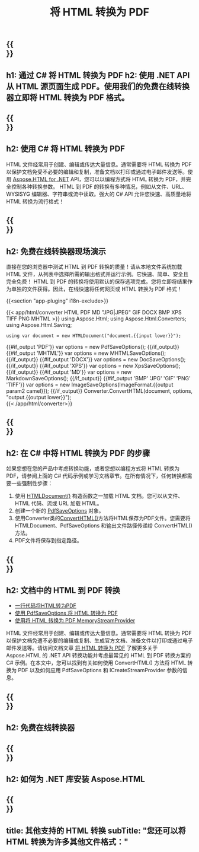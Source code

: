 ﻿---
translation: true
template: /templates/_template-conversion-child.md
title: 将 HTML 转换为 PDF
description: 在 C# 中将 HTML 转换为 PDF。在 ASP.NET 或任何 .NET 应用程序中轻松使用转换器 API。免费试用在线 HTML 到 PDF 转换器！
url: /net/conversion/html-to-pdf/
family: html
platformtag: net
feature: conversion
informat: HTML
outformat: PDF
otherformats: DOCX XPS GIF JPEG PNG TIFF BMP XHTML MHTML MD
---

{{<section banner>}}
---
h1: 通过 C# 将 HTML 转换为 PDF
h2: 使用 .NET API 从 HTML 源页面生成 PDF。使用我们的免费在线转换器立即将 HTML 转换为 PDF 格式。
---

{{<section overview>}}
---
h2: 使用 C# 将 HTML 转换为 PDF
---

HTML 文件经常用于创建、编辑或传达大量信息。通常需要将 HTML 转换为 PDF 以保护文档免受不必要的编辑和复制，准备文档以打印或通过电子邮件发送等。使用 [Aspose.HTML for .NET](https://products.aspose.com/html/net/) API，您可以以编程方式将 HTML 转换为 PDF，并完全控制各种转换参数。 HTML 到 PDF 的转换有多种情况，例如从文件、URL、WYSISYG 编辑器、字符串或流中读取。强大的 C# API 允许您快速、高质量地将 HTML 转换为流行格式！

{{<section demos>}}
---
h2: 免费在线转换器现场演示
---

直接在您的浏览器中测试 HTML 到 PDF 转换的质量！请从本地文件系统加载 HTML 文件，从列表中选择所需的输出格式并运行示例。它快速、简单、安全且完全免费！ HTML 到 PDF 的转换将使用默认的保存选项完成。您将立即将结果作为单独的文件获得。因此，在线快速将任何网页或 HTML 转换为 PDF 格式！

{{<section "app-pluging" i18n-exclude>}}

{{< app/html/converter HTML PDF MD "JPG|JPEG" GIF DOCX BMP XPS TIFF PNG MHTML >}}
using Aspose.Html;
using Aspose.Html.Converters;
using Aspose.Html.Saving;

    using var document = new HTMLDocument("document.{{input lower}}");
{{#if_output 'PDF'}}
    var options = new PdfSaveOptions();
{{/if_output}}
{{#if_output 'MHTML'}}
    var options = new MHTMLSaveOptions();
{{/if_output}}
{{#if_output 'DOCX'}}
    var options = new DocSaveOptions();
{{/if_output}}
{{#if_output 'XPS'}}
    var options = new XpsSaveOptions();
{{/if_output}}
{{#if_output 'MD'}}
    var options = new MarkdownSaveOptions();
{{/if_output}}
{{#if_output 'BMP' 'JPG' 'GIF' 'PNG' 'TIFF'}}
    var options = new ImageSaveOptions(ImageFormat.{{output param2 camel}});
{{/if_output}}
    Converter.ConvertHTML(document, options, "output.{{output lower}}");   
{{< /app/html/converter>}} 


{{<section steps>}}
---
h2: 在 C# 中将 HTML 转换为 PDF 的步骤
---

如果您想在您的产品中考虑转换功能，或者您想以编程方式将 HTML 转换为 PDF，请参阅上面的 C# 代码示例或学习文档章节。在所有情况下，任何转换都需要一些强制性步骤：
1. 使用 [HTMLDocument()](https://reference.aspose.com/html/net/aspose.html/htmldocument) 构造函数之一加载 HTML 文档。您可以从文件、HTML 代码、流或 URL 加载 HTML。
1. 创建一个新的 [PdfSaveOptions](https://reference.aspose.com/html/net/aspose.html.saving/pdfsaveoptions) 对象。
1. 使用Converter类的[ConvertHTML()](https://reference.aspose.com/html/net/aspose.html.converters/converter/converthtml/)方法将HTML保存为PDF文件。您需要将 HTMLDocument、PdfSaveOptions 和输出文件路径传递给 ConvertHTML() 方法。
1. PDF文件将保存到指定路径。




{{<section documentation>}}
---
h2: 文档中的 HTML 到 PDF 转换
---

  - <a href="https://docs.aspose.com/html/net/converting-between-formats/html-to-pdf/#html-to-pdf-by-a-single-line-of-code " target="_blank">一行代码将HTML转为PDF</a>
  - <a href="https://docs.aspose.com/html/net/converting-between-formats/html-to-pdf/#convert-html-to-pdf-in-c-using-pdfsaveoptions" target="_blank">使用 PdfSaveOptions 将 HTML 转换为 PDF</a>
  - <a href="https://docs.aspose.com/html/net/converting-between-formats/html-to-pdf/#output-stream-providers" target="_blank">使用将 HTML 转换为 PDF MemoryStreamProvider</a>

HTML 文件经常用于创建、编辑或传达大量信息。通常需要将 HTML 转换为 PDF 以保护文档免遭不必要的编辑或复制、生成官方文档、准备文件以打印或通过电子邮件发送等。请访问文档文章 [将 HTML 转换为 PDF](https://docs.aspose.com/html/net/converting-between-formats/html-to-pdf/) 了解更多关于 Aspose.HTML 的 .NET API 转换功能并考虑最常见的 HTML 到 PDF 转换方案的 C# 示例。在本文中，您可以找到有关如何使用 ConvertHTML() 方法将 HTML 转换为 PDF 以及如何应用 PdfSaveOptions 和 ICreateStreamProvider 参数的信息。

{{<section online-converters>}}
---
h2: 免费在线转换器
---

{{<section get-started>}}
---
h2: 如何为 .NET 库安装 Aspose.HTML
---

{{<section other-conversions>}}
---
title: 其他支持的 HTML 转换
subTitle: "您还可以将 HTML 转换为许多其他文件格式："
---